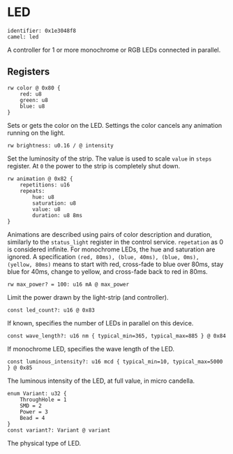 # LED

    identifier: 0x1e3048f8
    camel: led

A controller for 1 or more monochrome or RGB LEDs connected in parallel.

## Registers

    rw color @ 0x80 {
        red: u8
        green: u8
        blue: u8
    }

Sets or gets the color on the LED. Settings the color cancels any animation running on the light.

    rw brightness: u0.16 / @ intensity

Set the luminosity of the strip. The value is used to scale `value` in `steps` register.
At `0` the power to the strip is completely shut down.

    rw animation @ 0x82 {
        repetitions: u16
        repeats:
            hue: u8
            saturation: u8
            value: u8
            duration: u8 8ms
    }

Animations are described using pairs of color description and duration, 
similarly to the `status_light` register in the control service.
`repetation` as 0 is considered infinite.
For monochrome LEDs, the hue and saturation are ignored.
A specification `(red, 80ms), (blue, 40ms), (blue, 0ms), (yellow, 80ms)`
means to start with red, cross-fade to blue over 80ms, stay blue for 40ms,
change to yellow, and cross-fade back to red in 80ms.

    rw max_power? = 100: u16 mA @ max_power

Limit the power drawn by the light-strip (and controller).

    const led_count?: u16 @ 0x83

If known, specifies the number of LEDs in parallel on this device.

    const wave_length?: u16 nm { typical_min=365, typical_max=885 } @ 0x84

If monochrome LED, specifies the wave length of the LED.

    const luminous_intensity?: u16 mcd { typical_min=10, typical_max=5000 } @ 0x85

The luminous intensity of the LED, at full value, in micro candella.

    enum Variant: u32 {
        ThroughHole = 1
        SMD = 2
        Power = 3
        Bead = 4
    }
    const variant?: Variant @ variant

The physical type of LED.